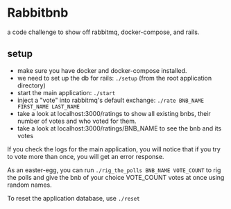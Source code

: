 # Rabbitbnb

a code challenge to show off rabbitmq, docker-compose, and rails.

## setup

* make sure you have docker and docker-compose installed.
* we need to set up the db for rails: `./setup` (from the root application directory)
* start the main application: `./start`
* inject a "vote" into rabbitmq's default exchange: `./rate BNB_NAME FIRST_NAME LAST_NAME`
* take a look at localhost:3000/ratings to show all existing bnbs, their number of votes and who voted for them.
* take a look at localhost:3000/ratings/BNB_NAME to see the bnb and its votes

If you check the logs for the main application, you will notice that if you try to vote more than once, you will get an error response.

As an easter-egg, you can run `./rig_the_polls BNB_NAME VOTE_COUNT` to rig the polls and give the bnb of your choice VOTE_COUNT votes at once using random names.

To reset the application database, use `./reset`
